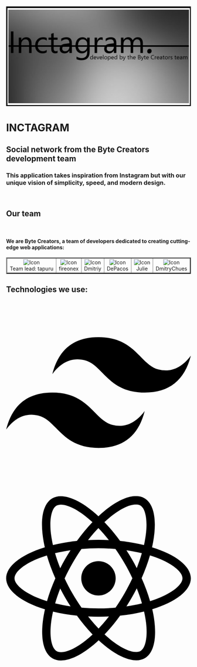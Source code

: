 [![Header](https://github.com/fireonex/fireonex/blob/main/inct.png)]()    

# INCTAGRAM
## Social network from the Byte Creators development team

### This application takes inspiration from Instagram but with our unique vision of simplicity, speed, and modern design.

<div>
        <img src="https://img.freepik.com/free-vector/coding-workshop-abstract-concept-vector-illustration-code-writing-workshop-online-programming-course-app-games-development-class-informatics-lesson-software-development-abstract-metaphor_335657-5880.jpg?ga=GA1.1.208176612.1728310344&semt=ais_hybrid"
             title="" alt="" height="300"/>
        <img src="https://img.freepik.com/free-vector/workplace-culture-abstract-concept-vector-illustration-shared-values-belief-systems-attitude-work-company-team-corporate-culture-high-performance-employee-health-abstract-metaphor_335657-6126.jpg?ga=GA1.1.208176612.1728310344&semt=ais_hybrid"
             title="" alt="" height="300"/>
</div>

## Our team
<div>
    <img src="https://img.freepik.com/free-vector/stem-camp-teens-background-with-programming-study-symbols-flat-vector-illustration_1284-77823.jpg?ga=GA1.1.208176612.1728310344&semt=ais_hybrid"
             title="" alt="" height="300"/>
</div>

#### We are **Byte Creators**, a team of developers dedicated to creating cutting-edge web applications:

<table border="2" cellpadding="10" cellspacing="0">
  <tr>
     <td align="center">
      <a href="https://github.com/tapuru" target="_blank" style="text-decoration: none;">
        <img src="https://cdn-icons-png.flaticon.com/128/1470/1470915.png" title="tapuru" alt="Icon" height="50"/>
        <br/>
        <span>Team lead: </span>
        <span>tapuru</span>
      </a>
    </td>
    <td align="center">
      <a href="https://github.com/fireonex" target="_blank" style="text-decoration: none;">
        <img src="https://cdn-icons-png.flaticon.com/128/5338/5338322.png" title="fireonex" alt="Icon" height="50"/>
        <br/>
        <span>fireonex</span>
      </a>
    </td>
          <td align="center">
      <a href="https://github.com/FtShow" target="_blank" style="text-decoration: none;">
        <img src="https://cdn-icons-png.flaticon.com/128/5338/5338322.png" title="Dmitriy" alt="Icon" height="50"/>
        <br/>
        <span>Dmitriy</span>
      </a>
    </td>
          <td align="center">
      <a href="https://github.com/DePacos" target="_blank" style="text-decoration: none;">
        <img src="https://cdn-icons-png.flaticon.com/128/5338/5338322.png" title="DePacos" alt="Icon" height="50"/>
        <br/>
        <span>DePacos</span>
      </a>
    </td>
          <td align="center">
      <a href="https://github.com/JulyBO7" target="_blank" style="text-decoration: none;">
        <img src="https://cdn-icons-png.flaticon.com/128/5338/5338322.png" title="Julie" alt="Icon" height="50"/>
        <br/>
        <span>Julie</span>
      </a>
    </td>
          <td align="center">
      <a href="https://github.com/DmitryChues" target="_blank" style="text-decoration: none;">
        <img src="https://cdn-icons-png.flaticon.com/128/5338/5338322.png" title="DmitryChues" alt="Icon" height="50"/>
        <br/>
        <span>DmitryChues</span>
      </a>
    </td>
  </tr>
</table>


## Technologies we use:

<div>
        <title>Tailwind CSS</title>
        <svg role="img" viewBox="0 0 24 24" xmlns="http://www.w3.org/2000/svg"><path d="M12.001,4.8c-3.2,0-5.2,1.6-6,4.8c1.2-1.6,2.6-2.2,4.2-1.8c0.913,0.228,1.565,0.89,2.288,1.624 C13.666,10.618,15.027,12,18.001,12c3.2,0,5.2-1.6,6-4.8c-1.2,1.6-2.6,2.2-4.2,1.8c-0.913-0.228-1.565-0.89-2.288-1.624 C16.337,6.182,14.976,4.8,12.001,4.8z M6.001,12c-3.2,0-5.2,1.6-6,4.8c1.2-1.6,2.6-2.2,4.2-1.8c0.913,0.228,1.565,0.89,2.288,1.624 c1.177,1.194,2.538,2.576,5.512,2.576c3.2,0,5.2-1.6,6-4.8c-1.2,1.6-2.6,2.2-4.2,1.8c-0.913-0.228-1.565-0.89-2.288-1.624 C10.337,13.382,8.976,12,6.001,12z"/></svg>
        <svg role="img" viewBox="0 0 24 24" xmlns="http://www.w3.org/2000/svg"><title>React</title><path d="M14.23 12.004a2.236 2.236 0 0 1-2.235 2.236 2.236 2.236 0 0 1-2.236-2.236 2.236 2.236 0 0 1 2.235-2.236 2.236 2.236 0 0 1 2.236 2.236zm2.648-10.69c-1.346 0-3.107.96-4.888 2.622-1.78-1.653-3.542-2.602-4.887-2.602-.41 0-.783.093-1.106.278-1.375.793-1.683 3.264-.973 6.365C1.98 8.917 0 10.42 0 12.004c0 1.59 1.99 3.097 5.043 4.03-.704 3.113-.39 5.588.988 6.38.32.187.69.275 1.102.275 1.345 0 3.107-.96 4.888-2.624 1.78 1.654 3.542 2.603 4.887 2.603.41 0 .783-.09 1.106-.275 1.374-.792 1.683-3.263.973-6.365C22.02 15.096 24 13.59 24 12.004c0-1.59-1.99-3.097-5.043-4.032.704-3.11.39-5.587-.988-6.38-.318-.184-.688-.277-1.092-.278zm-.005 1.09v.006c.225 0 .406.044.558.127.666.382.955 1.835.73 3.704-.054.46-.142.945-.25 1.44-.96-.236-2.006-.417-3.107-.534-.66-.905-1.345-1.727-2.035-2.447 1.592-1.48 3.087-2.292 4.105-2.295zm-9.77.02c1.012 0 2.514.808 4.11 2.28-.686.72-1.37 1.537-2.02 2.442-1.107.117-2.154.298-3.113.538-.112-.49-.195-.964-.254-1.42-.23-1.868.054-3.32.714-3.707.19-.09.4-.127.563-.132zm4.882 3.05c.455.468.91.992 1.36 1.564-.44-.02-.89-.034-1.345-.034-.46 0-.915.01-1.36.034.44-.572.895-1.096 1.345-1.565zM12 8.1c.74 0 1.477.034 2.202.093.406.582.802 1.203 1.183 1.86.372.64.71 1.29 1.018 1.946-.308.655-.646 1.31-1.013 1.95-.38.66-.773 1.288-1.18 1.87-.728.063-1.466.098-2.21.098-.74 0-1.477-.035-2.202-.093-.406-.582-.802-1.204-1.183-1.86-.372-.64-.71-1.29-1.018-1.946.303-.657.646-1.313 1.013-1.954.38-.66.773-1.286 1.18-1.868.728-.064 1.466-.098 2.21-.098zm-3.635.254c-.24.377-.48.763-.704 1.16-.225.39-.435.782-.635 1.174-.265-.656-.49-1.31-.676-1.947.64-.15 1.315-.283 2.015-.386zm7.26 0c.695.103 1.365.23 2.006.387-.18.632-.405 1.282-.66 1.933-.2-.39-.41-.783-.64-1.174-.225-.392-.465-.774-.705-1.146zm3.063.675c.484.15.944.317 1.375.498 1.732.74 2.852 1.708 2.852 2.476-.005.768-1.125 1.74-2.857 2.475-.42.18-.88.342-1.355.493-.28-.958-.646-1.956-1.1-2.98.45-1.017.81-2.01 1.085-2.964zm-13.395.004c.278.96.645 1.957 1.1 2.98-.45 1.017-.812 2.01-1.086 2.964-.484-.15-.944-.318-1.37-.5-1.732-.737-2.852-1.706-2.852-2.474 0-.768 1.12-1.742 2.852-2.476.42-.18.88-.342 1.356-.494zm11.678 4.28c.265.657.49 1.312.676 1.948-.64.157-1.316.29-2.016.39.24-.375.48-.762.705-1.158.225-.39.435-.788.636-1.18zm-9.945.02c.2.392.41.783.64 1.175.23.39.465.772.705 1.143-.695-.102-1.365-.23-2.006-.386.18-.63.406-1.282.66-1.933zM17.92 16.32c.112.493.2.968.254 1.423.23 1.868-.054 3.32-.714 3.708-.147.09-.338.128-.563.128-1.012 0-2.514-.807-4.11-2.28.686-.72 1.37-1.536 2.02-2.44 1.107-.118 2.154-.3 3.113-.54zm-11.83.01c.96.234 2.006.415 3.107.532.66.905 1.345 1.727 2.035 2.446-1.595 1.483-3.092 2.295-4.11 2.295-.22-.005-.406-.05-.553-.132-.666-.38-.955-1.834-.73-3.703.054-.46.142-.944.25-1.438zm4.56.64c.44.02.89.034 1.345.034.46 0 .915-.01 1.36-.034-.44.572-.895 1.095-1.345 1.565-.455-.47-.91-.993-1.36-1.565z"/></svg>
</div>
